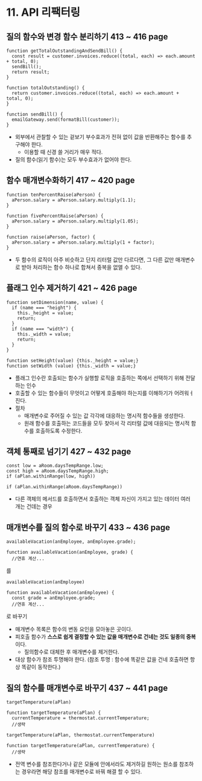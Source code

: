# 11. API 리팩터링

## 질의 함수와 변경 함수 분리하기 413 ~ 416 page
```
function getTotalOutstandingAndSendBill() {
  const result = customer.invoices.reduce((total, each) => each.amount + total, 0);
  sendBill();
  return result;
}
```

```
function totalOutstanding() {
  return customer.invoices.reduce((total, each) => each.amount + total, 0);
}

function sendBill() {
  emailGateway.send(formatBill(customer));
}
```

- 외부에서 관찰할 수 있는 겉보기 부수효과가 전혀 없이 값을 반환해주는 함수를 추구해야 한다.   
  - 이용할 때 신경 쓸 거리가 매우 적다. 
- 질의 함수(읽기 함수)는 모두 부수효과가 없어야 한다. 

## 함수 매개변수화하기 417 ~ 420 page
```
function tenPercentRaise(aPerson) {
  aPerson.salary = aPerson.salary.multiply(1.1);
}

function fivePercentRaise(aPerson) {
  aPerson.salary = aPerson.salary.multiply(1.05);
}
```

```
function raise(aPerson, factor) {
  aPerson.salary = aPerson.salary.multiply(1 + factor);
}
```
- 두 함수의 로직이 아주 비슷하고 단지 리터럴 값만 다르다면, 그 다른 값만 매개변수로 받아 처리하는 함수 하나로 합쳐서 중복을 없앨 수 있다. 


## 플래그 인수 제거하기 421 ~ 426 page
```
function setDimension(name, value) {
  if (name === "height") {
    this._height = value;
    return;
  }
  if (name === "width") {
    this._width = value;
    return;
  }
}
```

```
function setHeight(value) {this._height = value;}
function setWidth (value) {this._width = value;}
```
- 플래그 인수란 호출되는 함수가 실행할 로직을 호출하는 쪽에서 선택하기 위해 전달하는 인수 
- 호출할 수 있는 함수들이 무엇이고 어떻게 호출해야 하는지를 이해하기가 어려워ㅓ진다. 
- 절차
  - 매개변수로 주어질 수 있는 값 각각에 대응하는 명시적 함수들을 생성한다.
  - 원래 함수를 호출하는 코드들을 모두 찾아서 각 리터럴 값에 대응되는 명시적 함수를 호출하도록 수정한다. 

## 객체 통째로 넘기기 427 ~ 432 page
```
const low = aRoom.daysTempRange.low;
const high = aRoom.daysTempRange.high;
if (aPlan.withinRange(low, high))
```

```
if (aPlan.withinRange(aRoom.daysTempRange))
```
- 다른 객체의 메서드를 호출하면서 호출하는 객체 자신이 가지고 있는 데이터 여러 개는 건데는 경우 

## 매개변수를 질의 함수로 바꾸기 433 ~ 436 page
```
availableVacation(anEmployee, anEmployee.grade);

function availableVacation(anEmployee, grade) {
  //연휴 계산...
```
를
```
availableVacation(anEmployee)

function availableVacation(anEmployee) {
  const grade = anEmployee.grade;
  //연휴 계산...
```
로 바꾸기 

- 매개변수 목록은 함수의 변동 요인을 모아놓은 곳이다. 
- 피호출 함수가 **스스로 쉽게 결정할 수 있는 값을 매개변수로 건네는 것도 일종의 중복**이다. 
  - 질의함수로 대체한 후 매개변수를 제거한다. 
- 대상 함수가 참조 투명해야 한다. (참조 투명 : 함수에 똑같은 값을 건네 호출하면 항상 똑같이 동작한다.) 

## 질의 함수를 매개변수로 바꾸기 437 ~ 441 page
```
targetTemperature(aPlan)

function targetTemperature(aPlan) {
  currentTemperature = thermostat.currentTemperature;
  //생략
```

```
targetTemperature(aPlan, thermostat.currentTemperature)

function targetTemperature(aPlan, currentTemperature) {
  //생략
```
- 전역 변수를 참조한다거나 같은 모듈에 안에서라도 제거하길 원하는 원소를 참조하는 경우라면 해당 참조를 매개변수로 바꿔 해결 할 수 있다. 

